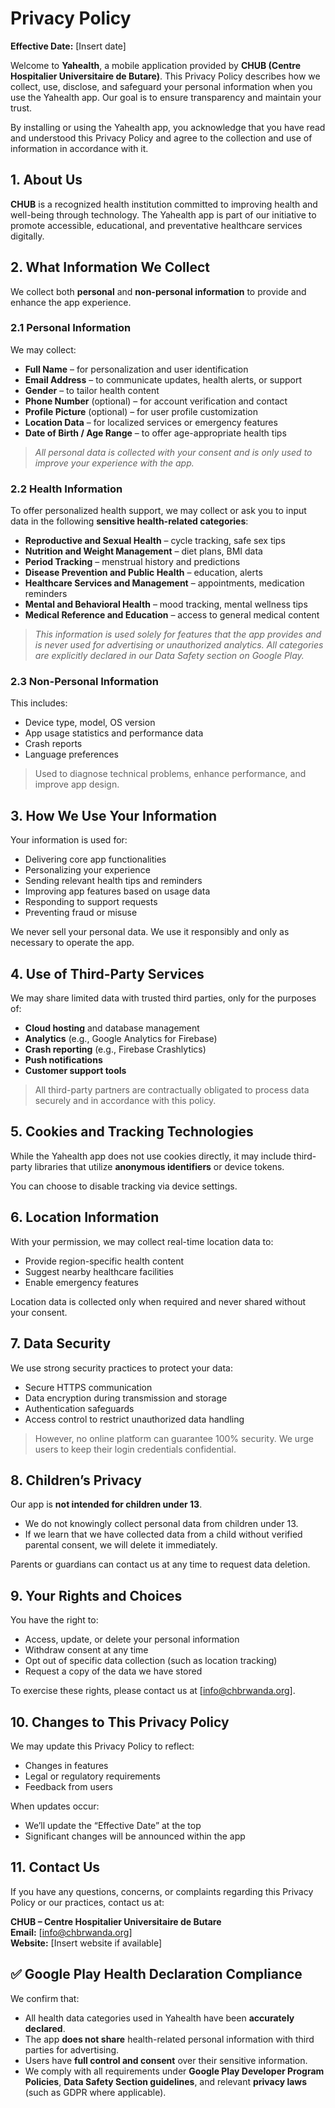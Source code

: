 
# **Privacy Policy**

**Effective Date:** [Insert date]

Welcome to **Yahealth**, a mobile application provided by **CHUB (Centre Hospitalier Universitaire de Butare)**. This Privacy Policy describes how we collect, use, disclose, and safeguard your personal information when you use the Yahealth app. Our goal is to ensure transparency and maintain your trust.

By installing or using the Yahealth app, you acknowledge that you have read and understood this Privacy Policy and agree to the collection and use of information in accordance with it.



## **1. About Us**

**CHUB** is a recognized health institution committed to improving health and well-being through technology. The Yahealth app is part of our initiative to promote accessible, educational, and preventative healthcare services digitally.



## **2. What Information We Collect**

We collect both **personal** and **non-personal information** to provide and enhance the app experience.

### **2.1 Personal Information**
We may collect:
- **Full Name** – for personalization and user identification
- **Email Address** – to communicate updates, health alerts, or support
- **Gender** – to tailor health content
- **Phone Number** (optional) – for account verification and contact
- **Profile Picture** (optional) – for user profile customization
- **Location Data** – for localized services or emergency features
- **Date of Birth / Age Range** – to offer age-appropriate health tips

>  *All personal data is collected with your consent and is only used to improve your experience with the app.*

### **2.2 Health Information**

To offer personalized health support, we may collect or ask you to input data in the following **sensitive health-related categories**:

- **Reproductive and Sexual Health** – cycle tracking, safe sex tips
- **Nutrition and Weight Management** – diet plans, BMI data
- **Period Tracking** – menstrual history and predictions
- **Disease Prevention and Public Health** – education, alerts
- **Healthcare Services and Management** – appointments, medication reminders
- **Mental and Behavioral Health** – mood tracking, mental wellness tips
- **Medical Reference and Education** – access to general medical content

>  *This information is used solely for features that the app provides and is never used for advertising or unauthorized analytics. All categories are explicitly declared in our Data Safety section on Google Play.*

### **2.3 Non-Personal Information**

This includes:
- Device type, model, OS version
- App usage statistics and performance data
- Crash reports
- Language preferences

>  Used to diagnose technical problems, enhance performance, and improve app design.



## **3. How We Use Your Information**

Your information is used for:

- Delivering core app functionalities
- Personalizing your experience
- Sending relevant health tips and reminders
- Improving app features based on usage data
- Responding to support requests
- Preventing fraud or misuse

We never sell your personal data. We use it responsibly and only as necessary to operate the app.


## **4. Use of Third-Party Services**

We may share limited data with trusted third parties, only for the purposes of:

- **Cloud hosting** and database management
- **Analytics** (e.g., Google Analytics for Firebase)
- **Crash reporting** (e.g., Firebase Crashlytics)
- **Push notifications**
- **Customer support tools**

> All third-party partners are contractually obligated to process data securely and in accordance with this policy.



## **5. Cookies and Tracking Technologies**

While the Yahealth app does not use cookies directly, it may include third-party libraries that utilize **anonymous identifiers** or device tokens.

You can choose to disable tracking via device settings.


## **6. Location Information**

With your permission, we may collect real-time location data to:
- Provide region-specific health content
- Suggest nearby healthcare facilities
- Enable emergency features

Location data is collected only when required and never shared without your consent.


## **7. Data Security**

We use strong security practices to protect your data:
- Secure HTTPS communication
- Data encryption during transmission and storage
- Authentication safeguards
- Access control to restrict unauthorized data handling

>  However, no online platform can guarantee 100% security. We urge users to keep their login credentials confidential.


## **8. Children’s Privacy**

Our app is **not intended for children under 13**.

- We do not knowingly collect personal data from children under 13.
- If we learn that we have collected data from a child without verified parental consent, we will delete it immediately.

Parents or guardians can contact us at any time to request data deletion.



## **9. Your Rights and Choices**

You have the right to:
- Access, update, or delete your personal information
- Withdraw consent at any time
- Opt out of specific data collection (such as location tracking)
- Request a copy of the data we have stored

To exercise these rights, please contact us at [info@chbrwanda.org].



## **10. Changes to This Privacy Policy**

We may update this Privacy Policy to reflect:
- Changes in features
- Legal or regulatory requirements
- Feedback from users

When updates occur:
- We’ll update the “Effective Date” at the top
- Significant changes will be announced within the app



## **11. Contact Us**

If you have any questions, concerns, or complaints regarding this Privacy Policy or our practices, contact us at:

 **CHUB – Centre Hospitalier Universitaire de Butare**  
 **Email:** [info@chbrwanda.org]  
 **Website:** [Insert website if available]



## ✅ Google Play Health Declaration Compliance

We confirm that:
- All health data categories used in Yahealth have been **accurately declared**.
- The app **does not share** health-related personal information with third parties for advertising.
- Users have **full control and consent** over their sensitive information.
- We comply with all requirements under **Google Play Developer Program Policies**, **Data Safety Section guidelines**, and relevant **privacy laws** (such as GDPR where applicable).

